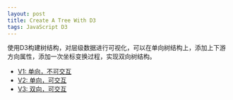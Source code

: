 ```yaml
---
layout: post
title: Create A Tree With D3
tags: JavaScript D3
---
```


使用D3构建树结构，对层级数据进行可视化，可以在单向树结构上，添加上下游方向属性，添加一次坐标变换过程，实现双向树结构。

* [V1: 单向，不可交互](/html/2017-06-20-d3-tree1.html)
* [V2: 单向，可交互](/html/2017-06-20-d3-tree2.html)
* [V3: 双向，可交互](/html/2017-06-20-d3-tree3.html)

